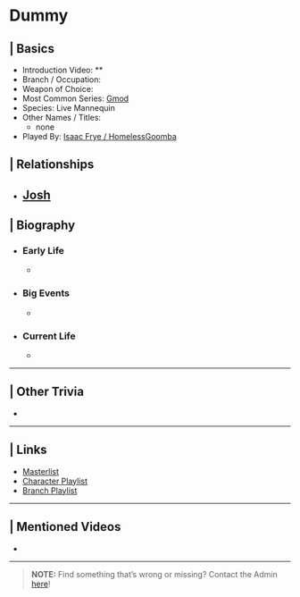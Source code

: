 # Dummy  


## | Basics  
- Introduction Video: **  
- Branch / Occupation:   
- Weapon of Choice:   
- Most Common Series: [Gmod](6.Series/Gmod.html)  
- Species: Live Mannequin  
- Other Names / Titles:   
  - none  
- Played By: [Isaac Frye / HomelessGoomba](3.Siblings/3.4.Isaac-Frye-HomelessGoomba.html)  


## | Relationships  
- [**Josh**](5.Characters/Josh.html)  
  - 


## | Biography  
- ### Early Life  
  -   
- ### Big Events  
  -   
- ### Current Life  
  -   

----

## | Other Trivia  
- 

----

## | Links  
- [Masterlist]()  
- [Character Playlist]()  
- [Branch Playlist]()  

----  

## | Mentioned Videos
- []()

----

> **NOTE:** Find something that’s wrong or missing? Contact the Admin [here](./chapter_2.md)!